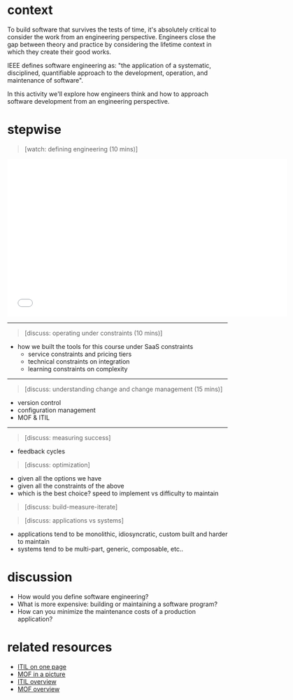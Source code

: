 # context
To build software that survives the tests of time, it's absolutely critical to consider the work from an engineering perspective.  Engineers close the gap between theory and practice by considering the lifetime context in which they create their good works.

IEEE defines software engineering as: "the application of a systematic, disciplined, quantifiable approach to the development, operation, and maintenance of software".

In this activity we'll explore how engineers think and how to approach software development from an engineering perspective.

# stepwise

> [watch: defining engineering (10 mins)]

<iframe width="640" height="360" src="//www.youtube.com/embed/bipTWWHya8A?rel=0" frameborder="0" allowfullscreen></iframe>

---

> [discuss: operating under constraints (10 mins)]

- how we built the tools for this course under SaaS constraints
  - service constraints and pricing tiers
  - technical constraints on integration
  - learning constraints on complexity

---

> [discuss: understanding change and change management (15 mins)]

- version control
- configuration management
- MOF & ITIL

---

> [discuss: measuring success]

- feedback cycles

> [discuss: optimization]

- given all the options we have
- given all the constraints of the above
- which is the best choice? speed to implement vs difficulty to maintain

> [discuss: build-measure-iterate]

> [discuss: applications vs systems]

- applications tend to be monolithic, idiosyncratic, custom built and harder to maintain
- systems tend to be multi-part, generic, composable, etc..


# discussion

- How would you define software engineering?
- What is more expensive: building or maintaining a software program?
- How can you minimize the maintenance costs of a production application?

# related resources

- [ITIL on one page](http://www.hci-itil.com/ITIL_v3/images/ITILV3Diagram_Tx.jpg)
- [MOF in a picture](http://blogs.technet.com/blogfiles/martinbuckley/WindowsLiveWriter/MicrosoftOperationsFramework_9744/mof%20overview_2.gif)
- [ITIL overview](http://www.itil-officialsite.com/AboutITIL/WhatisITIL.aspx)
- [MOF overview](http://technet.microsoft.com/en-us/solutionaccelerators/dd320379.aspx)